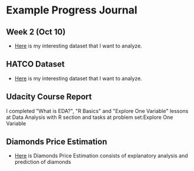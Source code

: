 # Example Progress Journal


## Week 2 (Oct 10)

+ [Here](files/Homework2.html) is my interesting dataset that I want to analyze.


## HATCO Dataset 

+ [Here](files/example_homework_12.html) is my interesting dataset that I want to analyze. 


## Udacity Course Report

I completed "What is EDA?", "R Basics" and "Explore One Variable" lessons at Data Analysis with R section
and tasks at problem set:Explore One Variable



## Diamonds Price Estimation

+ [Here](files/Diamonds.html) is Diamonds Price Estimation consists of explanatory analysis and prediction of diamonds


 

